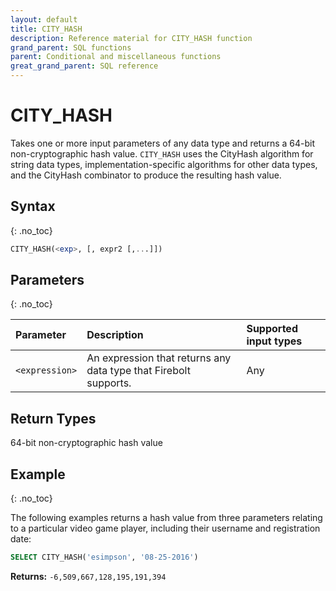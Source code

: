 ```yaml
---
layout: default
title: CITY_HASH
description: Reference material for CITY_HASH function
grand_parent: SQL functions
parent: Conditional and miscellaneous functions
great_grand_parent: SQL reference
---
```


# CITY_HASH

Takes one or more input parameters of any data type and returns a 64-bit non-cryptographic hash value. `CITY_HASH` uses the CityHash algorithm for string data types, implementation-specific algorithms for other data types, and the CityHash combinator to produce the resulting hash value.

## Syntax
{: .no_toc}

```sql
CITY_HASH(<exp>, [, expr2 [,...]])
```
## Parameters 
{: .no_toc}

| Parameter | Description                          |  Supported input types | 
| :--------- | :---------------------------------- | :----------|
| `<expression>`   | An expression that returns any data type that Firebolt supports. | Any | 

## Return Types 
64-bit non-cryptographic hash value 

## Example
{: .no_toc}

The following examples returns a hash value from three parameters relating to a particular video game player, including their username and registration date: 

```sql
SELECT CITY_HASH('esimpson', '08-25-2016')
```

**Returns:** `-6,509,667,128,195,191,394`

